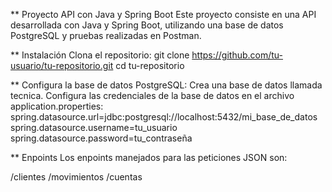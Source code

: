** Proyecto API con Java y Spring Boot
Este proyecto consiste en una API desarrollada con Java y Spring Boot, utilizando una base de datos PostgreSQL y pruebas realizadas en Postman.

** Instalación
Clona el repositorio:
git clone https://github.com/tu-usuario/tu-repositorio.git
cd tu-repositorio

** Configura la base de datos PostgreSQL:
Crea una base de datos llamada tecnica.
Configura las credenciales de la base de datos en el archivo application.properties:
spring.datasource.url=jdbc:postgresql://localhost:5432/mi_base_de_datos
spring.datasource.username=tu_usuario
spring.datasource.password=tu_contraseña

** Enpoints
Los enpoints manejados para las peticiones JSON son: 

/clientes
/movimientos
/cuentas 
